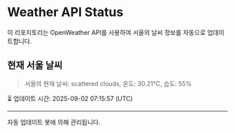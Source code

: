 
# Weather API Status

이 리포지토리는 OpenWeather API를 사용하여 서울의 날씨 정보를 자동으로 업데이트합니다.

## 현재 서울 날씨
> 서울의 현재 날씨: scattered clouds, 온도: 30.21°C, 습도: 55%

⏳ 업데이트 시간: 2025-09-02 07:15:57 (UTC)

---
자동 업데이트 봇에 의해 관리됩니다.
